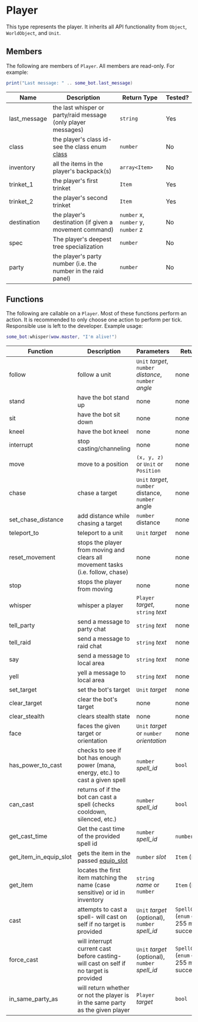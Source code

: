# Player

This type represents the player. It inherits all API functionality from `Object`, `WorldObject`, and `Unit`.

## Members

The following are members of `Player`. All members are read-only. For example:

```lua
print("Last message: " .. some_bot.last_message)
```

| Name         | Description                                                   | Return Type                        | Tested? |
| ------------ | ------------------------------------------------------------- | ---------------------------------- | ------- |
| last_message | the last whisper or party/raid message (only player messages) | `string`                           | Yes     |
| class        | the player's class id- see the class enum [class](#classes)   | `number`                           | No      |
| inventory    | all the items in the player's backpack(s)                     | `array<Item>`                      | No      |
| trinket_1    | the player's first trinket                                    | `Item`                             | Yes     |
| trinket_2    | the player's second trinket                                   | `Item`                             | Yes     |
| destination  | the player's destination (if given a movement command)        | `number` x, `number` y, `number` z | No      |
| spec         | The player's deepest tree specialization                      | `number`                           | No      |
| party        | the player's party number (i.e. the number in the raid panel) | `number`                           | No      |

## Functions

The following are callable on a `Player`. Most of these functions perform an action. It is recommended to only choose one action to perform per tick. Responsible use is left to the developer. Example usage:

```lua
some_bot:whisper(wow.master, "I'm alive!")
```

| Function               | Description                                                                            | Parameters                                             | Return Type                                               | Tested?                 |
| ---------------------- | -------------------------------------------------------------------------------------- | ------------------------------------------------------ | --------------------------------------------------------- | ----------------------- |
| follow                 | follow a unit                                                                          | `Unit` _target_, `number` _distance_, `number` _angle_ | none                                                      | Yes                     |
| stand                  | have the bot stand up                                                                  | none                                                   | none                                                      | No                      |
| sit                    | have the bot sit down                                                                  | none                                                   | none                                                      | No                      |
| kneel                  | have the bot kneel                                                                     | none                                                   | none                                                      | No                      |
| interrupt              | stop casting/channeling                                                                | none                                                   | none                                                      | Yes                     |
| move                   | move to a position                                                                     | `(x, y, z)` or `Unit` or `Position`                    | none                                                      | No                      |
| chase                  | chase a target                                                                         | `Unit` _target_, `number` distance, `number` angle     | none                                                      | No                      |
| set_chase_distance     | add distance while chasing a target                                                    | `number` distance                                      | none                                                      | No                      |
| teleport_to            | teleport to a unit                                                                     | `Unit` _target_                                        | none                                                      | Yes                     |
| reset_movement         | stops the player from moving and clears all movement tasks (i.e. follow, chase)        | none                                                   | none                                                      | No                      |
| stop                   | stops the player from moving                                                           | none                                                   | none                                                      | No                      |
| whisper                | whisper a player                                                                       | `Player` _target_, `string` _text_                     | none                                                      | Yes                     |
| tell_party             | send a message to party chat                                                           | `string` _text_                                        | none                                                      | Yes                     |
| tell_raid              | send a message to raid chat                                                            | `string` _text_                                        | none                                                      | Yes                     |
| say                    | send a message to local area                                                           | `string` _text_                                        | none                                                      | Yes                     |
| yell                   | yell a message to local area                                                           | `string` _text_                                        | none                                                      | Yes                     |
| set_target             | set the bot's target                                                                   | `Unit` _target_                                        | none                                                      | Yes                     |
| clear_target           | clear the bot's target                                                                 | none                                                   | none                                                      | Yes                     |
| clear_stealth          | clears stealth state                                                                   | none                                                   | none                                                      | Yes                     |
| face                   | faces the given target or orientation                                                  | `Unit` _target_ or `number` _orientation_              | none                                                      | Yes                     |
| has_power_to_cast      | checks to see if bot has enough power (mana, energy, etc.) to cast a given spell       | `number` _spell_id_                                    | `bool`                                                    | Yes                     |
| can_cast               | returns of if the bot can cast a spell (checks cooldown, silenced, etc.)               | `number` _spell_id_                                    | `bool`                                                    | Yes (doesn't check gcd) |
| get_cast_time          | Get the cast time of the provided spell id                                             | `number` _spell_id_                                    | `number` (ms)                                             | No                      |
| get_item_in_equip_slot | gets the item in the passed [equip_slot](#equip-slot)                                  | `number` _slot_                                        | `Item` (nullable)                                         | No                      |
| get_item               | locates the first item matching the name (case sensitive) or id in inventory           | `string` _name_ or `number`                            | `Item` (nullable)                                         | No                      |
| cast                   | attempts to cast a spell- will cast on self if no target is provided                   | `Unit` _target_ (optional), `number` _spell_id_        | `SpellCastResult` (`enum` or `number`, 255 means success) | Yes                     |
| force_cast             | will interrupt current cast before casting- will cast on self if no target is provided | `Unit` _target_ (optional), `number` _spell_id_        | `SpellCastResult` (`enum` or `number`, 255 means success) | Yes                     |
| in_same_party_as       | will return whether or not the player is in the same party as the given player         | `Player` _target_                                      | `bool`                                                    | Yes                     |
